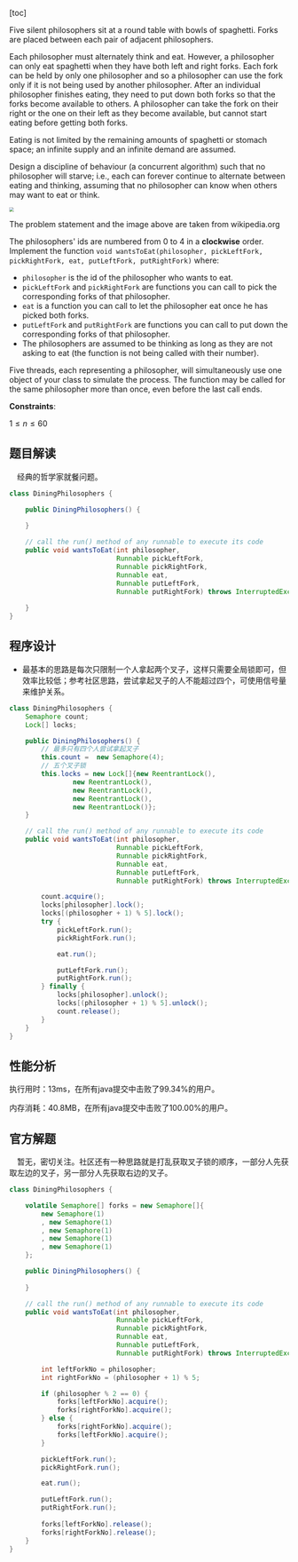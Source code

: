[toc]

Five silent philosophers sit at a round table with bowls of spaghetti. Forks are placed between each pair of adjacent philosophers.

Each philosopher must alternately think and eat. However, a philosopher can only eat spaghetti when they have both left and right forks. Each fork can be held by only one philosopher and so a philosopher can use the fork only if it is not being used by another philosopher. After an individual philosopher finishes eating, they need to put down both forks so that the forks become available to others. A philosopher can take the fork on their right or the one on their left as they become available, but cannot start eating before getting both forks.

Eating is not limited by the remaining amounts of spaghetti or stomach space; an infinite supply and an infinite demand are assumed.

Design a discipline of behaviour (a concurrent algorithm) such that no philosopher will starve; i.e., each can forever continue to alternate between eating and thinking, assuming that no philosopher can know when others may want to eat or think.

<img src="../images/#1226.png" style="zoom:50%;" />

The problem statement and the image above are taken from wikipedia.org

 

The philosophers' ids are numbered from $0$ to $4$ in a **clockwise** order. Implement the function `void wantsToEat(philosopher, pickLeftFork, pickRightFork, eat, putLeftFork, putRightFork)` where:

* `philosopher` is the id of the philosopher who wants to eat.
* `pickLeftFork` and `pickRightFork` are functions you can call to pick the corresponding forks of that philosopher.
* `eat` is a function you can call to let the philosopher eat once he has picked both forks.
* `putLeftFork` and `putRightFork` are functions you can call to put down the corresponding forks of that philosopher.
* The philosophers are assumed to be thinking as long as they are not asking to eat (the function is not being called with their number).

Five threads, each representing a philosopher, will simultaneously use one object of your class to simulate the process. The function may be called for the same philosopher more than once, even before the last call ends.

 

**Constraints**:

$1 \le n \le 60$



## 题目解读

&emsp;经典的哲学家就餐问题。

```java
class DiningPhilosophers {

    public DiningPhilosophers() {
        
    }

    // call the run() method of any runnable to execute its code
    public void wantsToEat(int philosopher,
                           Runnable pickLeftFork,
                           Runnable pickRightFork,
                           Runnable eat,
                           Runnable putLeftFork,
                           Runnable putRightFork) throws InterruptedException {
        
    }
}
```

## 程序设计

* 最基本的思路是每次只限制一个人拿起两个叉子，这样只需要全局锁即可，但效率比较低；参考社区思路，尝试拿起叉子的人不能超过四个，可使用信号量来维护关系。

```java
class DiningPhilosophers {
    Semaphore count;
    Lock[] locks;

    public DiningPhilosophers() {
        // 最多只有四个人尝试拿起叉子
        this.count =  new Semaphore(4);
        // 五个叉子锁
        this.locks = new Lock[]{new ReentrantLock(),
                new ReentrantLock(),
                new ReentrantLock(),
                new ReentrantLock(),
                new ReentrantLock()};
    }

    // call the run() method of any runnable to execute its code
    public void wantsToEat(int philosopher,
                           Runnable pickLeftFork,
                           Runnable pickRightFork,
                           Runnable eat,
                           Runnable putLeftFork,
                           Runnable putRightFork) throws InterruptedException {

        count.acquire();
        locks[philosopher].lock();
        locks[(philosopher + 1) % 5].lock();
        try {
            pickLeftFork.run();
            pickRightFork.run();

            eat.run();

            putLeftFork.run();
            putRightFork.run();
        } finally {
            locks[philosopher].unlock();
            locks[(philosopher + 1) % 5].unlock();
            count.release();
        }
    }
}
```

## 性能分析

执行用时：13ms，在所有java提交中击败了99.34%的用户。

内存消耗：40.8MB，在所有java提交中击败了100.00%的用户。

## 官方解题

&emsp;暂无，密切关注。社区还有一种思路就是打乱获取叉子锁的顺序，一部分人先获取左边的叉子，另一部分人先获取右边的叉子。

```java
class DiningPhilosophers {

    volatile Semaphore[] forks = new Semaphore[]{
        new Semaphore(1)
        , new Semaphore(1)
        , new Semaphore(1)
        , new Semaphore(1)
        , new Semaphore(1)
    };

    public DiningPhilosophers() {
        
    }

    // call the run() method of any runnable to execute its code
    public void wantsToEat(int philosopher,
                           Runnable pickLeftFork,
                           Runnable pickRightFork,
                           Runnable eat,
                           Runnable putLeftFork,
                           Runnable putRightFork) throws InterruptedException {

        int leftForkNo = philosopher;
        int rightForkNo = (philosopher + 1) % 5;

        if (philosopher % 2 == 0) {
            forks[leftForkNo].acquire();
            forks[rightForkNo].acquire();
        } else {
            forks[rightForkNo].acquire();
            forks[leftForkNo].acquire();
        }

        pickLeftFork.run();
        pickRightFork.run();

        eat.run();

        putLeftFork.run();
        putRightFork.run();
        
        forks[leftForkNo].release();
        forks[rightForkNo].release();
    }
}
```


